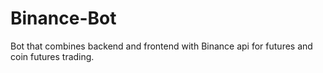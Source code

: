 # Binance-Bot
Bot that combines backend and frontend with Binance api for futures and coin futures trading.
